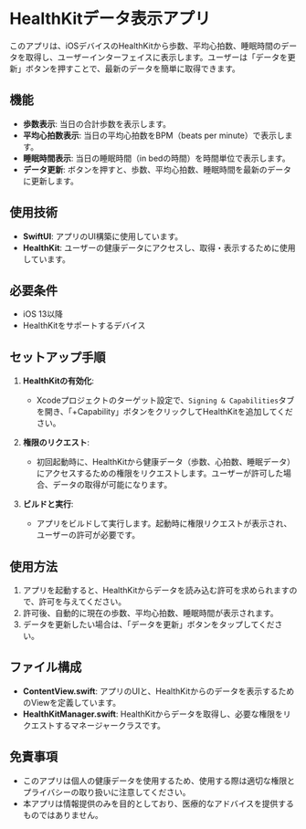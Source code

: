 # HealthKitデータ表示アプリ

このアプリは、iOSデバイスのHealthKitから歩数、平均心拍数、睡眠時間のデータを取得し、ユーザーインターフェイスに表示します。ユーザーは「データを更新」ボタンを押すことで、最新のデータを簡単に取得できます。

## 機能

- **歩数表示**: 当日の合計歩数を表示します。
- **平均心拍数表示**: 当日の平均心拍数をBPM（beats per minute）で表示します。
- **睡眠時間表示**: 当日の睡眠時間（in bedの時間）を時間単位で表示します。
- **データ更新**: ボタンを押すと、歩数、平均心拍数、睡眠時間を最新のデータに更新します。

## 使用技術

- **SwiftUI**: アプリのUI構築に使用しています。
- **HealthKit**: ユーザーの健康データにアクセスし、取得・表示するために使用しています。

## 必要条件

- iOS 13以降
- HealthKitをサポートするデバイス

## セットアップ手順

1. **HealthKitの有効化**: 
   - Xcodeプロジェクトのターゲット設定で、`Signing & Capabilities`タブを開き、「+Capability」ボタンをクリックしてHealthKitを追加してください。

2. **権限のリクエスト**: 
   - 初回起動時に、HealthKitから健康データ（歩数、心拍数、睡眠データ）にアクセスするための権限をリクエストします。ユーザーが許可した場合、データの取得が可能になります。

3. **ビルドと実行**:
   - アプリをビルドして実行します。起動時に権限リクエストが表示され、ユーザーの許可が必要です。

## 使用方法

1. アプリを起動すると、HealthKitからデータを読み込む許可を求められますので、許可を与えてください。
2. 許可後、自動的に現在の歩数、平均心拍数、睡眠時間が表示されます。
3. データを更新したい場合は、「データを更新」ボタンをタップしてください。

## ファイル構成

- **ContentView.swift**: アプリのUIと、HealthKitからのデータを表示するためのViewを定義しています。
- **HealthKitManager.swift**: HealthKitからデータを取得し、必要な権限をリクエストするマネージャークラスです。

## 免責事項

- このアプリは個人の健康データを使用するため、使用する際は適切な権限とプライバシーの取り扱いに注意してください。
- 本アプリは情報提供のみを目的としており、医療的なアドバイスを提供するものではありません。